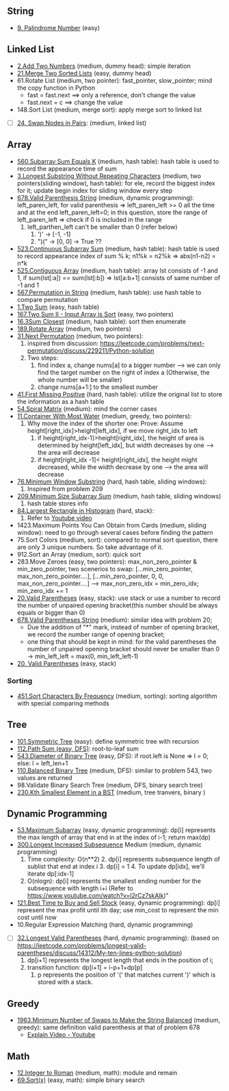 

## String

- [9. Palindrome Number](https://leetcode.com/problems/palindrome-number/) (easy)



## Linked List

- [2.Add Two Numbers](https://leetcode.com/problems/add-two-numbers/) (medium, dummy head): simple iteration
- [21.Merge Two Sorted Lists](https://leetcode.com/problems/merge-two-sorted-lists/) (easy, dummy head)
- 61.Rotate List (medium, two pointer): fast_pointer, slow_pointer; mind the copy function in Python
    - fast = fast.next ==> only a reference, don't change the value
    - fast.next = c  ==> change the value
- 148.Sort List (medium, merge sort): apply merge sort to linked list
- [ ] [24. Swap Nodes in Pairs](https://leetcode.com/problems/swap-nodes-in-pairs/): (medium, linked list)


## Array
- [560.Subarray Sum Equals K](https://leetcode.com/problems/subarray-sum-equals-k/) (medium, hash table): hash table is used to record the appearance time of sum
- [3.Longest Substring Without Repeating Characters](https://leetcode.com/problems/longest-substring-without-repeating-characters/) (medium, two pointers(sliding window), hash table): for ele, record the biggest index for it; update begin index for sliding window every step
- [678.Valid Parenthesis String](https://leetcode.com/problems/valid-parenthesis-string/) (medium, dynamic programming): left_paren_left, for valid parenthesis => left_paren_left >= 0 all the time and at the end left_paren_left=0; in this question, store the range of left_paren_left => check if 0 is included in the range
    1. left_parthen_left can't be smaller than 0 (refer below)
        1. ')' -> [-1, -1]
        2. ")(" -> [0, 0]  -> True ??
- [523.Continuous Subarray Sum](https://leetcode.com/problems/continuous-subarray-sum/) (medium, hash table): hash table is used to record appearance index of sum % k; n1%k = n2%k => abs(n1-n2) = n*k
- [525.Contiguous Array](https://leetcode.com/problems/contiguous-array/) (medium, hash table): array lst consists of -1 and 1, if sum(lst[:a]) == sum(lst[:b]) => lst[a:b+1] consists of same number of -1 and 1
- [567.Permutation in String](https://leetcode.com/problems/permutation-in-string/) (medium, hash table): use hash table to compare permutation
- [1.Two Sum](https://leetcode.com/problems/two-sum/) (easy, hash table)
- [167.Two Sum II - Input Array is Sort](https://leetcode.com/problems/two-sum-ii-input-array-is-sorted/) (easy, two pointers)
- [16.3Sum Closest](https://leetcode.com/problems/3sum-closest/) (medium, hash table): sort then enumerate
- [189.Rotate Array](https://leetcode.com/problems/rotate-array/) (medium, two pointers)
- [31.Next Permutation](https://leetcode.com/problems/next-permutation/) (medium, two pointers): 
    1. inspired from discussion: https://leetcode.com/problems/next-permutation/discuss/229211/Python-solution
    2. Two steps:
        1. find index a, change nums[a] to a bigger number --> we can only find the target number on the right of index a (Otherwise, the whole number will be smaller)
        2. change nums[a+1:] to the smallest number
- [41.First Missing Positive](https://leetcode.com/problems/first-missing-positive/) (hard, hash table): utilize the original list to store the information as a hash table
- [54.Spiral Matrix](https://leetcode.com/problems/spiral-matrix/) (medium): mind the corner cases
- [11.Container With Most Water](https://leetcode.com/problems/container-with-most-water/) (medium, greedy, two pointers):
    1. Why move the index of the shorter one: Prove: Assume height[right_idx]>height[left_idx], if we move right_idx to left
        1. if height[right_idx-1]>height[right_idx], the height of area is determined
            by height[left_idx], but width decreases by one  --> the area will decrease
        2. if height[right_idx -1]< height[right_idx], the height might decreased, 
            while the width decrease by one --> the area will decrease
- [76.Minimum Window Substring](https://leetcode.com/problems/minimum-window-substring/) (hard, hash table, sliding windows): 
    1. Inspired from problem 209
- [209.Minimum Size Subarray Sum](https://leetcode.com/problems/minimum-size-subarray-sum/) (medium, hash table, sliding windows)
    1. hash table stores info
- [84.Largest Rectangle in Histogram](https://leetcode.com/problems/largest-rectangle-in-histogram/) (hard, stack):
    1. Refer to [Youtube video](https://www.youtube.com/watch?v=zx5Sw9130L0&feature=emb_logo)
- 1423.Maximum Points You Can Obtain from Cards (medium, sliding window): need to go through several cases before finding the pattern
- 75.Sort Colors (medium, sort): compared to normal sort question, there are only 3 unique numbers. So take advantage of it.
- 912.Sort an Array (medium, sort): quick sort
- 283.Move Zeroes (easy, two pointers): max_non_zero_pointer & min_zero_pointer, two scenerios to swap: [...min_zero_pointer, max_non_zero_pointer....], [...min_zero_pointer, 0, 0, max_non_zero_pointer....]  --> max_non_zero_idx = min_zero_idx; min_zero_idx += 1
- [20.Valid Parentheses](https://leetcode.com/problems/valid-parentheses/) (easy, stack): use stack or use a number to record the number of unpaired opening bracket(this number should be always equals or bigger than 0)
- [678.Valid Parentheses String](https://leetcode.com/problems/valid-parenthesis-string/) (medium): similar idea with problem 20; 
    - Due the addition of "*" mark, instead of number of opening bracket, we record the number range of opening bracket; 
    - one thing that should be kept in mind: for the valid parentheses the number of unpaired opening bracket should never be smaller than 0 -> min_left_left = max(0, min_left_left-1)
- [20. Valid Parentheses](https://leetcode.com/problems/valid-parentheses/) (easy, stack)

### Sorting
- [451.Sort Characters By Frequency](https://leetcode.com/problems/sort-characters-by-frequency/) (medium, sorting): sorting algorithm with special comparing methods


## Tree

- [101.Symmetric Tree](https://leetcode.com/problems/symmetric-tree/) (easy): define symmetric tree with recursion
- [112.Path Sum (easy, DFS)](https://leetcode.com/problems/path-sum/): root-to-leaf sum
- [543.Diameter of Binary Tree](https://leetcode.com/problems/diameter-of-binary-tree/) (easy, DFS): if root.left is None => l = 0; else: l = left_len+1
- [110.Balanced Binary Tree](https://leetcode.com/problems/balanced-binary-tree/) (medium, DFS): similar to problem 543, two values are returned
- 98.Validate Binary Search Tree (medium, DFS, binary search tree)
- [230.Kth Smallest Element in a BST](https://leetcode.com/problems/kth-smallest-element-in-a-bst/) (medium, tree tranvers, binary )



## Dynamic Programming

- [53.Maximum Subarray](https://leetcode.com/problems/maximum-subarray/) (easy, dynamic programming): dp[i] represents the max length of array that end in at the index of i-1; return max(dp)
- [300.Longest Increased Subsequence](https://leetcode.com/problems/longest-increasing-subsequence/) Medium (medium, dynamic programming)
    1. Time complexity: O(n**2)
        2. dp[i] represents subsequence length of sublist that end at index i
        3. dp[i] = 1
        4. To update dp[idx], we'll iterate dp[:idx-1] 
    2. O(nlogn): dp[i] represents the smallest ending number for the subsequence with length i+i  (Refer to https://www.youtube.com/watch?v=l2rCz7skAlk)"
- [121.Best Time to Buy and Sell Stock](https://leetcode.com/problems/best-time-to-buy-and-sell-stock/) (easy, dynamic programming): dp[i] represent the max profit until ith day; use min_cost to represent the min cost until now
- 10.Regular Expression Matching (hard, dynamic programming)
- [ ] [32.Longest Valid Parentheses](https://leetcode.com/problems/longest-valid-parentheses/) (hard, dynamic programming): (based on https://leetcode.com/problems/longest-valid-parentheses/discuss/14312/My-ten-lines-python-solution)
    1. dp[i+1] represents the longest length that ends in the position of i; 
    2. transition function: dp[i+1] = i-p+1+dp[p]
        1. p represents the position of '(' that matches current ')' which is stored with a stack.
 


## Greedy

- [1963.Minimum Number of Swaps to Make the String Balanced](https://leetcode.com/problems/minimum-number-of-swaps-to-make-the-string-balanced/) (medium, greedy): same definition valid parenthesis at that of problem 678
    - [Explain Video - Youtube](https://www.youtube.com/watch?v=3YDBT9ZrfaU)

## Math
- [12.Integer to Roman](https://leetcode.com/problems/integer-to-roman/) (medium, math): module and remain
- [69.Sqrt(x)](https://leetcode.com/problems/sqrtx/) (easy, math): simple binary search
